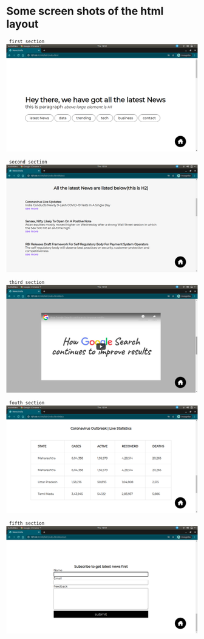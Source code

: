 # Some screen shots of the html layout

` first section`
![some screenshots](assets/main.png)

` second section`
![some screenshots](assets/trending.png)


` third section`
![some screenshots](assets/tech.png)


` fouth section`
![some screenshots](assets/data.png)


` fifth section`
![some screenshots](assets/contact.png)
